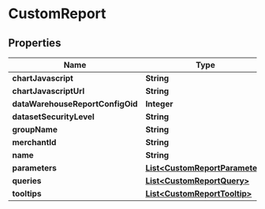 
# CustomReport

## Properties
Name | Type | Description | Notes
------------ | ------------- | ------------- | -------------
**chartJavascript** | **String** |  |  [optional]
**chartJavascriptUrl** | **String** |  |  [optional]
**dataWarehouseReportConfigOid** | **Integer** |  |  [optional]
**datasetSecurityLevel** | **String** |  |  [optional]
**groupName** | **String** |  |  [optional]
**merchantId** | **String** |  |  [optional]
**name** | **String** |  |  [optional]
**parameters** | [**List&lt;CustomReportParameter&gt;**](CustomReportParameter.md) |  |  [optional]
**queries** | [**List&lt;CustomReportQuery&gt;**](CustomReportQuery.md) |  |  [optional]
**tooltips** | [**List&lt;CustomReportTooltip&gt;**](CustomReportTooltip.md) |  |  [optional]



